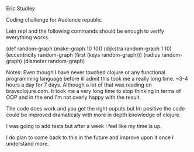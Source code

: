 Eric Studley

Coding challenge for Audience republic 



Lein repl and the following commands should be enough to verify everything works.

(def random-graph (make-graph 10 10))
(dijkstra random-graph 1 10)
(eccentricity random-graph (first (keys random-graph)))
(radius random-graph)
(diameter random-graph)



Notes:
Even though I have never touched clojure or any functional programming language before ill admit this took me a really long time. ~3-4 hours a day for 7 days. Although a lot of that was reading on braveclojure.com. It took me a very long time to stop thinking in terms of OOP and in the end I'm not overly happy with the result.

The code does work and you get the right ouputs but Im positive the code could be improved dramaticaly with more in depth knowledge of clojure. 

I was going to add tests but after a week I feel like my time is up.

I do plan to come back to this in the future and improve upon it once I understand more.
